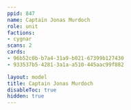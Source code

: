 ```yaml
---
ppid: 847
name: Captain Jonas Murdoch
role: unit
factions:
- cygnar
scans: 2
cards:
- 96b52c0b-b7a4-31a9-b021-67399b127430
- 933537b5-4281-3a1a-a510-445aac99f882

layout: model
title: Captain Jonas Murdoch
disableToc: true
hidden: true
---
```

